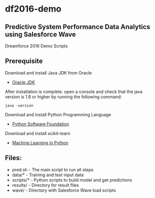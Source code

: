 # df2016-demo

## Predictive System Performance Data Analytics using Salesforce Wave
Dreamforce 2016 Demo Scripts

## Prerequisite

Download and install Java JDK from Oracle

* [Oracle JDK](http://www.oracle.com/technetwork/java/javase/downloads/jdk8-downloads-2133151.html)

After installation is complete. open a console and check that the java version is 1.8 or higher by running the following command:

``java -version``

Download and install Python Programming Language

* [Python Software Foundation](https://www.python.org)

Download and install scikit-learn

* [Machine Learning in Python](http://scikit-learn.org)

## Files:
* pred.sh - The main script to run all steps
* data/* - Training and test input data
* scripts/* - Python scripts to build model and get predictions
* results/ - Directory for result files
* wave/ - Directory with Salesforce Wave load scripts
